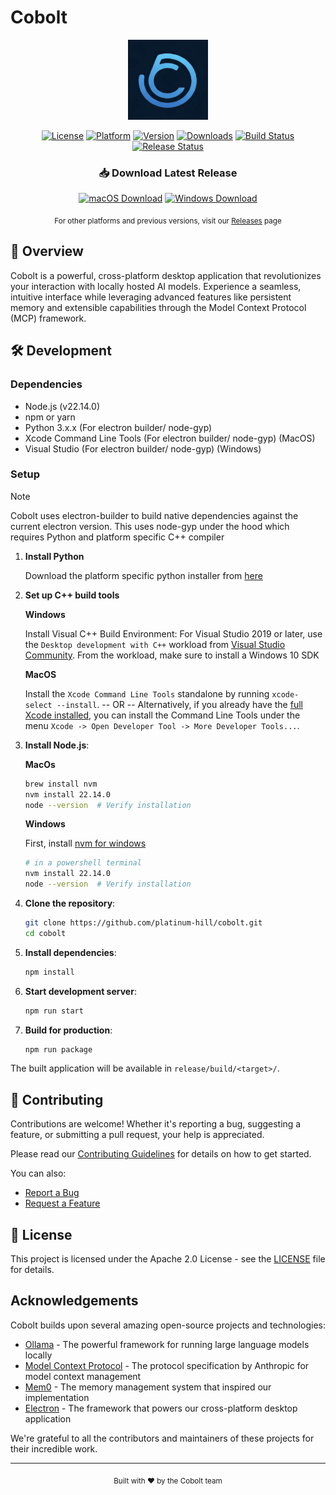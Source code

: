 # Cobolt

<div align="center">
  <img src="https://github.com/platinum-hill/cobolt/blob/main/assets/icon.png" width="128" height="128" alt="Cobolt Logo">
  
  [![License](https://img.shields.io/badge/License-Apache_2.0-blue.svg)](https://opensource.org/licenses/Apache-2.0)
  [![Platform](https://img.shields.io/badge/Platform-macOS%20%7C%20Windows-lightgrey.svg)](#)
  [![Version](https://img.shields.io/badge/Version-0.0.1-green.svg)](#)
  [![Downloads](https://img.shields.io/github/downloads/platinum-hill/cobolt/total.svg)](https://github.com/platinum-hill/cobolt/releases)
  [![Build Status](https://github.com/platinum-hill/cobolt/actions/workflows/test.yml/badge.svg)](https://github.com/platinum-hill/cobolt/actions/workflows/build.yml)
  [![Release Status](https://github.com/platinum-hill/cobolt/actions/workflows/publish.yml/badge.svg)](https://github.com/platinum-hill/cobolt/actions/workflows/release.yml)
</div>

<div align="center">
  <h3>📥 Download Latest Release</h3>
  
  [![macOS Download](https://img.shields.io/badge/macOS-Download-blue.svg)](https://github.com/platinum-hill/cobolt/releases/latest/download/Cobolt.dmg)
  [![Windows Download](https://img.shields.io/badge/Windows-Download-blue.svg)](https://github.com/platinum-hill/cobolt/releases/latest/download/Cobolt.exe)
  
  <sub>For other platforms and previous versions, visit our [Releases](https://github.com/platinum-hill/cobolt/releases) page</sub>
</div>

## 🎯 Overview

Cobolt is a powerful, cross-platform desktop application that revolutionizes your interaction with locally hosted AI models. Experience a seamless, intuitive interface while leveraging advanced features like persistent memory and extensible capabilities through the Model Context Protocol (MCP) framework.

## 🛠 Development

### Dependencies

- Node.js (v22.14.0)
- npm or yarn
- Python 3.x.x (For electron builder/ node-gyp)
- Xcode Command Line Tools (For electron builder/ node-gyp) (MacOS)
- Visual Studio (For electron builder/ node-gyp) (Windows)

### Setup

>[!Note]
> Cobolt uses electron-builder to build native dependencies against the current electron version. This uses node-gyp under the hood which requires Python and platform specific C++ compiler

1. **Install Python**

    Download the platform specific python installer from [here](https://devguide.python.org/versions/)

2. **Set up C++ build tools**
    
    **Windows**

     Install Visual C++ Build Environment: For Visual Studio 2019 or later, use the `Desktop development with C++` workload from [Visual Studio Community](https://visualstudio.microsoft.com/thank-you-downloading-visual-studio/?sku=Community). From the workload, make sure to install a Windows 10 SDK

    **MacOS**

    Install the `Xcode Command Line Tools` standalone by running `xcode-select --install`. -- OR --
    Alternatively, if you already have the [full Xcode installed](https://developer.apple.com/xcode/download/), you can install the Command Line Tools under the menu `Xcode -> Open Developer Tool -> More Developer Tools...`.



3. **Install Node.js**:

    **MacOs**
   ```bash
   brew install nvm
   nvm install 22.14.0
   node --version  # Verify installation
   ```

   **Windows**

    First, install [nvm for windows](https://github.com/coreybutler/nvm-windows)
    ```bash
    # in a powershell terminal
    nvm install 22.14.0
    node --version  # Verify installation
    ```

4. **Clone the repository**:
   ```bash
   git clone https://github.com/platinum-hill/cobolt.git
   cd cobolt
   ```

5. **Install dependencies**:
   ```bash
   npm install
   ```

6. **Start development server**:
   ```bash
   npm run start
   ```

7. **Build for production**:
   ```bash
   npm run package
   ```

The built application will be available in `release/build/<target>/`.

## 🤝 Contributing

Contributions are welcome! Whether it's reporting a bug, suggesting a feature, or submitting a pull request, your help is appreciated. 

Please read our [Contributing Guidelines](CONTRIBUTING.md) for details on how to get started.

You can also:
* [Report a Bug](https://github.com/platinum-hill/cobolt/issues/new?assignees=&labels=bug&template=bug_report.md&title=)
* [Request a Feature](https://github.com/platinum-hill/cobolt/issues/new?assignees=&labels=enhancement&template=feature_request.md&title=)
## 📄 License

This project is licensed under the Apache 2.0 License - see the [LICENSE](LICENSE) file for details.

## Acknowledgements

Cobolt builds upon several amazing open-source projects and technologies:

- [Ollama](https://ollama.ai/) - The powerful framework for running large language models locally
- [Model Context Protocol](https://github.com/anthropic/model-context-protocol) - The protocol specification by Anthropic for model context management
- [Mem0](https://github.com/mem0ai/mem0) - The memory management system that inspired our implementation
- [Electron](https://www.electronjs.org/) - The framework that powers our cross-platform desktop application

We're grateful to all the contributors and maintainers of these projects for their incredible work.

---

<div align="center">
  <sub>Built with ❤️ by the Cobolt team</sub>
</div>
